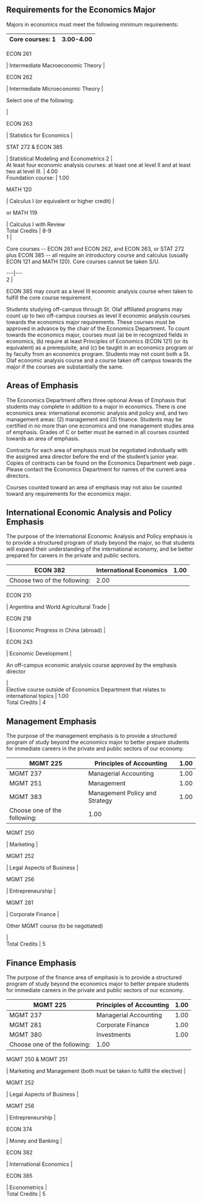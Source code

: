   
  
##  Requirements for the Economics Major

Majors in economics must meet the following minimum requirements:

Core courses:  1  |  3.00-4.00  
---|---  
  
ECON 261

|  Intermediate Macroeconomic Theory  |  
  
ECON 262

|  Intermediate Microeconomic Theory  |  
  
Select one of the following:

|  
  
ECON 263

|  Statistics for Economics  |  
  
STAT 272 & ECON 385

|  Statistical Modeling and Econometrics  2  |  
At least four economic analysis courses: at least one at level II and at least two at level III.  |  4.00  
Foundation course:  |  1.00  
  
MATH 120

|  Calculus I (or equivalent or higher credit)  |  
  
or MATH 119

|  Calculus I with Review  
Total Credits  |  8-9  
1  |

Core courses -- ECON 261 and ECON 262, and ECON 263, or STAT 272 plus ECON 385 -- all require an introductory course and calculus (usually ECON 121 and MATH 120). Core courses cannot be taken S/U.  
  
---|---  
2  |

ECON 385 may count as a level III economic analysis course when taken to fulfill the core course requirement.  
  
Students studying off-campus through St. Olaf affiliated programs may count up to two off-campus courses as level II economic analysis courses towards the economics major requirements. These courses must be approved in advance by the chair of the Economics Department. To count towards the economics major, courses must (a) be in recognized fields in economics, (b) require at least Principles of Economics (ECON 121) (or its equivalent) as a prerequisite, and (c) be taught in an economics program or by faculty from an economics program. Students may not count both a St. Olaf economic analysis course and a course taken off campus towards the major if the courses are substantially the same.

##  Areas of Emphasis

The Economics Department offers three optional Areas of Emphasis that students may complete in addition to a major in economics. There is one economics area: international economic analysis and policy and, and two management areas: (2) management and (3) finance. Students may be certified in no more than one economics and one management studies area of emphasis. Grades of C or better must be earned in all courses counted towards an area of emphasis.

Contracts for each area of emphasis must be negotiated individually with the assigned area director before the end of the student’s junior year. Copies of contracts can be found on the  Economics Department web page  . Please contact the Economics Department for names of the current area directors.

Courses counted toward an area of emphasis may not also be counted toward any requirements for the economics major.

##  International Economic Analysis and Policy Emphasis

The purpose of the International Economic Analysis and Policy emphasis is to provide a structured program of study beyond the major, so that students will expand their understanding of the international economy, and be better prepared for careers in the private and public sectors.

ECON 382  |  International Economics  |  1.00  
---|---|---  
Choose two of the following:  |  2.00  
  
ECON 210

|  Argentina and World Agricultural Trade  |  
  
ECON 218

|  Economic Progress in China (abroad)  |  
  
ECON 243

|  Economic Development  |  
  
An off-campus economic analysis course approved by the emphasis director

|  
Elective course outside of Economics Department that relates to international topics  |  1.00  
Total Credits  |  4  
  
##  Management Emphasis

The purpose of the management emphasis is to provide a structured program of study beyond the economics major to better prepare students for immediate careers in the private and public sectors of our economy.

MGMT 225  |  Principles of Accounting  |  1.00  
---|---|---  
MGMT 237  |  Managerial Accounting  |  1.00  
MGMT 251  |  Management  |  1.00  
MGMT 383  |  Management Policy and Strategy  |  1.00  
Choose one of the following:  |  1.00  
  
MGMT 250

|  Marketing  |  
  
MGMT 252

|  Legal Aspects of Business  |  
  
MGMT 256

|  Entrepreneurship  |  
  
MGMT 281

|  Corporate Finance  |  
  
Other MGMT course (to be negotiated)

|  
Total Credits  |  5  
  
##  Finance Emphasis

The purpose of the finance area of emphasis is to provide a structured program of study beyond the economics major to better prepare students for immediate careers in the private and public sectors of our economy.

MGMT 225  |  Principles of Accounting  |  1.00  
---|---|---  
MGMT 237  |  Managerial Accounting  |  1.00  
MGMT 281  |  Corporate Finance  |  1.00  
MGMT 380  |  Investments  |  1.00  
Choose one of the following:  |  1.00  
  
MGMT 250 & MGMT 251

|  Marketing and Management (both must be taken to fulfill the elective)  |  
  
MGMT 252

|  Legal Aspects of Business  |  
  
MGMT 256

|  Entrepreneurship  |  
  
ECON 374

|  Money and Banking  |  
  
ECON 382

|  International Economics  |  
  
ECON 385

|  Econometrics  |  
Total Credits  |  5

